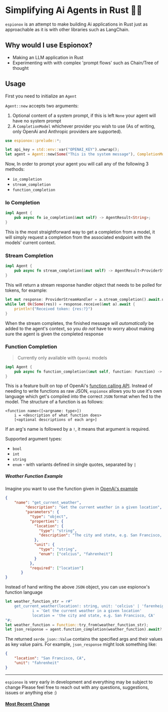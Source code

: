 # Simplifying Ai Agents in Rust 🕵🏼

`espionox` is an attempt to make building Ai applications in Rust just as approachable as it is with other libraries such as LangChain.

## Why would I use Espionox?

- Making an LLM application in Rust
- Experimenting with with complex 'prompt flows' such as Chain/Tree of thought

## Usage

First you need to initialize an `Agent`

`Agent::new` accepts two arguments: 
1. Optional content of a system prompt, if this is left `None` your agent will have no system prompt
2. A `CompletionModel` whichever provider you wish to use (As of writing, only OpenAi and Anthropic providers are supported).

```rust
use espionox::prelude::*;

let api_key = std::env::var("OPENAI_KEY").unwrap();
let agent = Agent::new(Some("This is the system message"), CompletionModel::default_openai(api_key));
```
Now, In order to prompt your agent you will call any of the following 3 methods: 
+ `io_completion`
+ `stream_completion`
+ `function_completion`

### Io Completion
```rust
impl Agent {
    pub async fn io_completion(&mut self) -> AgentResult<String>;
}
```
This is the most straightforward way to get a completion from a model, it will simply request a completion from the associated endpoint with the models' current context.

### Stream Completion
```rust
impl Agent {
    pub async fn stream_completion(&mut self) -> AgentResult<ProviderStreamHandler>;
}
```
This will return a stream response handler object that needs to be polled for tokens, for example:
```rust
let mut response: ProviderStreamHandler = a.stream_completion().await.unwrap();
while let Ok(Some(res)) = response.receive(&mut a).await {
    println!("Received token: {res:?}")
}
```
When the stream completes, the finished message will *automatically* be added to the agent's context, so you *do not* have to worry about making sure the agent is given the completed response

### Function Completion
> Currently only available with `OpenAi` models
```rust
impl Agent {
    pub async fn function_completion(&mut self, function: Function) -> AgentResult<serde_json::Value>;
}
```

This is a feature built on top of OpenAi's [function calling API](https://cookbook.openai.com/examples/how_to_call_functions_with_chat_models). Instead of needing to write functions as raw JSON, `espionox` allows you to use it's own language which get's compiled into the correct `JSON` format when fed to the model.
The structure of a function is as follows: 
```
<function name>([<argname: type>])
    i = <description of what function does>
    [<optional descriptions of each arg>]
```
If an arg's name is followed by a `!`, it means that argument is required.

Supported argument types: 
+ `bool`
+ `int`
+ `string`
+ `enum` - with variants defined in single quotes, separated by `|`

##### Weather Function Example
Imagine you want to use the function given in [OpenAi's example](https://cookbook.openai.com/examples/how_to_call_functions_with_chat_models)
 ```json
{
     "name": "get_current_weather",
          "description": "Get the current weather in a given location",
          "parameters": {
            "type": "object",
            "properties": {
              "location": {
                "type": "string",
                "description": "The city and state, e.g. San Francisco, CA"
              },
              "unit": {
                "type": "string",
                "enum": ["celcius", "fahrenheit"]
              }
            },
            "required": ["location"]
        }
}
```
Instead of hand writing the above `JSON` object, you can use espionox's function language
```rust
let weather_function_str = r#"
    get_current_weather(location!: string, unit: 'celcius' | 'farenheight') 
            i = 'Get the current weather in a given location'
            location = 'the city and state, e.g. San Francisco, CA'
"#;
let weather_function = Function::try_from(weather_function_str);
let json_response = agent.function_completion(weather_function).await?;
```
The returned `serde_json::Value` contains the specified args and their values as key value pairs. For example, `json_response` might look something like:
```json
{
    "location": "San Francisco, CA",
    "unit": "fahrenheit"
}
```
___
`espionox` is very early in development and everything  may be subject to change Please feel free to reach out with any questions, suggestions, issues or anything else :)
#### [Most Recent Change](/CHANGELOG.md#v0.1.40)

